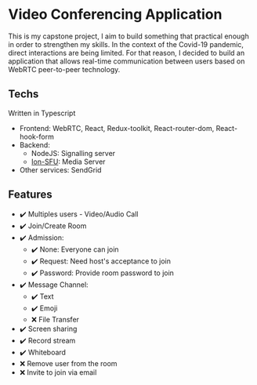 # Video Conferencing Application

This is my capstone project, I aim to build something that practical enough in order to strengthen my skills. In the context of the Covid-19 pandemic, direct interactions are being limited. For that reason, I decided to build an application that allows real-time communication between users based on WebRTC peer-to-peer technology.

## Techs

Written in Typescript

- Frontend: WebRTC, React, Redux-toolkit, React-router-dom, React-hook-form
- Backend:
  - NodeJS: Signalling server
  - [Ion-SFU](https://github.com/pion/ion-sfu): Media Server
- Other services: SendGrid

## Features

- :heavy_check_mark: Multiples users - Video/Audio Call
- :heavy_check_mark: Join/Create Room
- :heavy_check_mark: Admission:
  - :heavy_check_mark: None: Everyone can join
  - :heavy_check_mark: Request: Need host's acceptance to join
  - :heavy_check_mark: Password: Provide room password to join
- :heavy_check_mark: Message Channel:
  - :heavy_check_mark: Text
  - :heavy_check_mark: Emoji
  - ❌ File Transfer
- :heavy_check_mark: Screen sharing
- :heavy_check_mark: Record stream
- :heavy_check_mark: Whiteboard
- ❌ Remove user from the room
- ❌ Invite to join via email
